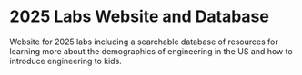 # 2025 Labs Website and Database

Website for 2025 labs including a searchable database of resources
for learning more about the demographics of engineering in the US and 
how to introduce engineering to kids.